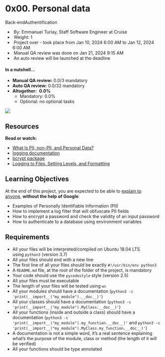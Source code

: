 # 0x00. Personal data

Back-endAuthentification

-  By: Emmanuel Turlay, Staff Software Engineer at Cruise
-  Weight: 1
-  Project over - took place from Jan 10, 2024 6:00 AM to Jan 12, 2024 6:00 AM
-  Manual QA review was done on Jan 21, 2024 9:15 AM
-  An auto review will be launched at the deadline

#### In a nutshell…

- **Manual QA review:** 0.0/3 mandatory
- **Auto QA review:** 0.0/32 mandatory
- **Altogether:**  **0.0%**
  - Mandatory: 0.0%
  - Optional: no optional tasks

![](https://s3.amazonaws.com/alx-intranet.hbtn.io/uploads/medias/2019/12/5c48d4f6d4dd8081eb48.png?X-Amz-Algorithm=AWS4-HMAC-SHA256&X-Amz-Credential=AKIARDDGGGOUSBVO6H7D%2F20240225%2Fus-east-1%2Fs3%2Faws4_request&X-Amz-Date=20240225T194703Z&X-Amz-Expires=86400&X-Amz-SignedHeaders=host&X-Amz-Signature=bb0fc220584bd34931e28aca33c846bc4ed7af9af0f151c4201c8e757117c9be)

## Resources

**Read or watch:**

- [What Is PII, non-PII, and Personal Data?](https://intranet.alxswe.com/rltoken/jf71oYqiETchcVhPzQVnyg "What Is PII, non-PII, and Personal Data?")
- [logging documentation](https://intranet.alxswe.com/rltoken/W2JiHD6cbJY1scJORyLqnw "logging documentation")
- [bcrypt package](https://intranet.alxswe.com/rltoken/41oaQXfzwnF1i-wT8W0vHw "bcrypt package")
- [Logging to Files, Setting Levels, and Formatting](https://intranet.alxswe.com/rltoken/XCpI9uvguxlTCsAeRCW6SA "Logging to Files, Setting Levels, and Formatting")

## Learning Objectives

At the end of this project, you are expected to be able to [explain to anyone](https://intranet.alxswe.com/rltoken/yiowzem5NkzxawDmImXy8Q "explain to anyone"), **without the help of Google**:

- Examples of Personally Identifiable Information (PII)
- How to implement a log filter that will obfuscate PII fields
- How to encrypt a password and check the validity of an input password
- How to authenticate to a database using environment variables

## Requirements

- All your files will be interpreted/compiled on Ubuntu 18.04 LTS using `python3` (version 3.7)
- All your files should end with a new line
- The first line of all your files should be exactly `#!/usr/bin/env python3`
- A `README.md` file, at the root of the folder of the project, is mandatory
- Your code should use the `pycodestyle` style (version 2.5)
- All your files must be executable
- The length of your files will be tested using `wc`
- All your modules should have a documentation (`python3 -c 'print(__import__("my_module").__doc__)'`)
- All your classes should have a documentation (`python3 -c 'print(__import__("my_module").MyClass.__doc__)'`)
- All your functions (inside and outside a class) should have a documentation (`python3 -c 'print(__import__("my_module").my_function.__doc__)'` and `python3 -c 'print(__import__("my_module").MyClass.my_function.__doc__)'`)
- A documentation is not a simple word, it’s a real sentence explaining what’s the purpose of the module, class or method (the length of it will be verified)
- All your functions should be type annotated
